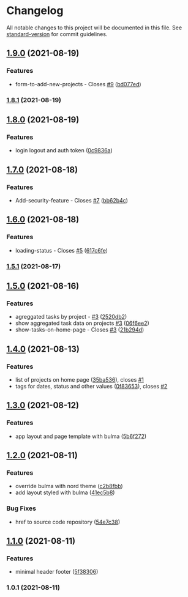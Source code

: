 # Changelog

All notable changes to this project will be documented in this file. See [standard-version](https://github.com/conventional-changelog/standard-version) for commit guidelines.

## [1.9.0](https://github.com/angularbuilders/angular-budget/compare/v1.8.1...v1.9.0) (2021-08-19)


### Features

* form-to-add-new-projects - Closes [#9](https://github.com/angularbuilders/angular-budget/issues/9) ([bd077ed](https://github.com/angularbuilders/angular-budget/commit/bd077ed7c1b103c6fd8e67058f42cf1d10cc6513))

### [1.8.1](https://github.com/angularbuilders/angular-budget/compare/v1.8.0...v1.8.1) (2021-08-19)

## [1.8.0](https://github.com/angularbuilders/angular-budget/compare/v1.7.0...v1.8.0) (2021-08-19)


### Features

* login logout and auth token ([0c9836a](https://github.com/angularbuilders/angular-budget/commit/0c9836a0118258486426e93842c2a1f8a7eef396))

## [1.7.0](https://github.com/angularbuilders/angular-budget/compare/v1.6.0...v1.7.0) (2021-08-18)


### Features

* Add-security-feature - Closes [#7](https://github.com/angularbuilders/angular-budget/issues/7) ([bb62b4c](https://github.com/angularbuilders/angular-budget/commit/bb62b4c75bbf9dd83c64a6a7e9551aed39db85b5))

## [1.6.0](https://github.com/angularbuilders/angular-budget/compare/v1.5.1...v1.6.0) (2021-08-18)


### Features

* loading-status - Closes [#5](https://github.com/angularbuilders/angular-budget/issues/5) ([617c6fe](https://github.com/angularbuilders/angular-budget/commit/617c6fe6f7badae5404d122d07a976b67904332d))

### [1.5.1](https://github.com/angularbuilders/angular-budget/compare/v1.5.0...v1.5.1) (2021-08-17)

## [1.5.0](https://github.com/angularbuilders/angular-budget/compare/v1.4.0...v1.5.0) (2021-08-16)


### Features

* agreggated tasks by project - [#3](https://github.com/angularbuilders/angular-budget/issues/3) ([2520db2](https://github.com/angularbuilders/angular-budget/commit/2520db2f234129295e3d30b9d84a2371afb126e5))
* show aggregated task data on projects [#3](https://github.com/angularbuilders/angular-budget/issues/3) ([06f6ee2](https://github.com/angularbuilders/angular-budget/commit/06f6ee2e475748e2558aee5439521da11bc8c62c))
* show-tasks-on-home-page - Closes [#3](https://github.com/angularbuilders/angular-budget/issues/3) ([21b294d](https://github.com/angularbuilders/angular-budget/commit/21b294d8efcaff55b8019561814102c682a3f0bb))

## [1.4.0](https://github.com/angularbuilders/angular-budget/compare/v1.3.0...v1.4.0) (2021-08-13)


### Features

* list of projects on home page ([35ba536](https://github.com/angularbuilders/angular-budget/commit/35ba5364f06fa3a5ad7fb467f281194b1016a2a9)), closes [#1](https://github.com/angularbuilders/angular-budget/issues/1)
* tags for dates, status and other values ([0f83653](https://github.com/angularbuilders/angular-budget/commit/0f83653411db2c95bdb0362a0e600bf63f451d21)), closes [#2](https://github.com/angularbuilders/angular-budget/issues/2)

## [1.3.0](https://github.com/angularbuilders/angular-budget/compare/v1.2.0...v1.3.0) (2021-08-12)


### Features

* app layout and page template with bulma ([5b6f272](https://github.com/angularbuilders/angular-budget/commit/5b6f272f37a503d1448079683db8447d94cf70cd))

## [1.2.0](https://github.com/angularbuilders/angular-budget/compare/v1.1.0...v1.2.0) (2021-08-11)


### Features

*  override bulma with nord theme ([c2b8fbb](https://github.com/angularbuilders/angular-budget/commit/c2b8fbb37f7d65fabb5e4beea21abe5e2e9ea789))
* add layout styled with bulma ([41ec5b8](https://github.com/angularbuilders/angular-budget/commit/41ec5b87ae6640da6dce318d54fa69af0261e78c))


### Bug Fixes

* href to source code repository ([54e7c38](https://github.com/angularbuilders/angular-budget/commit/54e7c38e6145b56abeca80c3638d08f61aa887df))

## [1.1.0](https://github.com/angularbuilders/angular-budget/compare/v1.0.1...v1.1.0) (2021-08-11)


### Features

* minimal header footer ([5f38306](https://github.com/angularbuilders/angular-budget/commit/5f3830674e4f5683687b54dc0f2049f277f098c2))

### 1.0.1 (2021-08-11)
